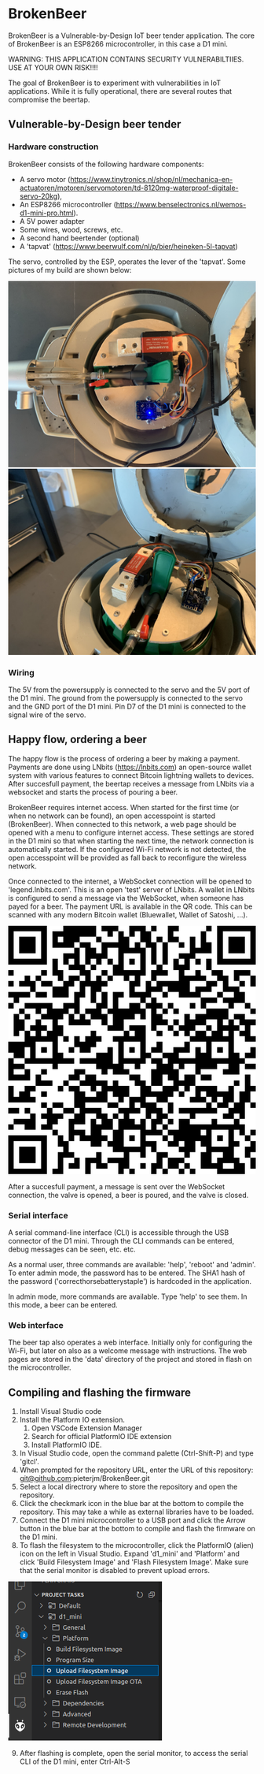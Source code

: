 # BrokenBeer

BrokenBeer is a Vulnerable-by-Design IoT beer tender application. The core of BrokenBeer is an ESP8266 microcontroller, in this case a D1 mini.

WARNING: THIS APPLICATION CONTAINS SECURITY VULNERABILTIIES. USE AT YOUR OWN RISK!!!!

The goal of BrokenBeer is to experiment with vulnerabilities in IoT applications. While it is fully operational, there are several routes that compromise the beertap.

## Vulnerable-by-Design beer tender

### Hardware construction
BrokenBeer consists of the following hardware components:
  * A servo motor (https://www.tinytronics.nl/shop/nl/mechanica-en-actuatoren/motoren/servomotoren/td-8120mg-waterproof-digitale-servo-20kg),
  * An ESP8266 microcontroller (https://www.benselectronics.nl/wemos-d1-mini-pro.html).
  * A 5V power adapter
  * Some wires, wood, screws, etc. 
  * A second hand beertender (optional)
  * A 'tapvat' (https://www.beerwulf.com/nl/p/bier/heineken-5l-tapvat)

The servo, controlled by the ESP, operates the lever of the 'tapvat'. Some pictures of my build are shown below:

![](/topview.jpg) ![](/overview.jpg)

### Wiring

The 5V from the powersupply is connected to the servo and the 5V port of the D1 mini. The ground from the powersupply is connected to the servo and the GND port of the D1 mini. Pin D7 of the D1 mini is connected to the signal wire of the servo. 

## Happy flow, ordering a beer

The happy flow is the process of ordering a beer by making a payment. Payments are done using LNbits (https://lnbits.com) an open-source wallet system with various features to connect Bitcoin lightning wallets to devices. After succesfull payment, the beertap receives a message from LNbits via a websocket and starts the process of pouring a beer. 

BrokenBeer requires internet access. When started for the first time (or when no network can be found), an open accesspoint is started (BrokenBeer). When connected to this network, a web page should be opened with a menu to configure internet access. These settings are stored in the D1 mini so that when starting the next time, the network connection is automatically started. If the configured Wi-Fi network is not detected, the open accesspoint will be provided as fall back to reconfigure the wireless network.

Once connected to the internet, a WebSocket connection will be opened to 'legend.lnbits.com'. This is an open 'test' server of LNbits. A wallet in LNbits is configured to send a message via the WebSocket, when someone has payed for a beer. The payment URL is available in the QR code. This can be scanned with any modern Bitcoin wallet (Bluewallet, Wallet of Satoshi, ...).

![](data/lnurlpaymentvulnerablebeer.png)

After a succesfull payment, a message is sent over the WebSocket connection, the valve is opened, a beer is poured, and the valve is closed. 

### Serial interface
A serial command-line interface (CLI) is accessible through the USB connector of the D1 mini. Through the CLI commands can be entered, debug messages can be seen, etc. etc.

As a normal user, three commands are available: 'help', 'reboot' and 'admin'. To enter admin mode, the password has to be entered. The SHA1 hash of the password ('correcthorsebatterystaple') is hardcoded in the application. 

In admin mode, more commands are available. Type 'help' to see them. In this mode, a beer can be entered. 

### Web interface
The beer tap also operates a web interface. Initially only for configuring the Wi-Fi, but later on also as a welcome message with instructions. The web pages are stored in the 'data' directory of the project and stored in flash on the microcontroller.

## Compiling and flashing the firmware

 1. Install Visual Studio code
 2. Install the Platform IO extension. 
    1. Open VSCode Extension Manager
    2. Search for official PlatformIO IDE extension
    3. Install PlatformIO IDE.
 3. In Visual Studio code, open the command palette (Ctrl-Shift-P) and type 'gitcl'.
 4. When prompted for the repository URL, enter the URL of this repository: git@github.com:pieterjm/BrokenBeer.git
 5. Select a local directrory where to store the repository and open the repository.
 6. Click the checkmark icon in the blue bar at the bottom to compile the repository. This may take a while as external libraries have to be loaded.
 7. Connect the D1 mini microcontroller to a USB port and click the Arrow button in the blue bar at the bottom to compile and flash the firmware on the D1 mini. 
 8. To flash the filesystem to the microcontroller, click the PlatformIO (alien) icon on the left in Visual Studio. Expand 'd1_mini' and 'Platform' and click 'Build Filesystem Image' and 'Flash Filesystem Image'. Make sure that the serial monitor is disabled to prevent upload errors.

![Uploading Filesystem](flash_filesystem.png)

 9. After flashing is complete, open the serial monitor, to access the serial CLI of the D1 mini, enter Ctrl-Alt-S
 
 
 
 
  
